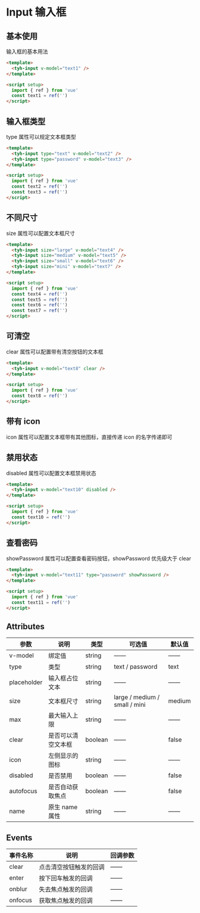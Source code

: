 # Input 输入框

## 基本使用

输入框的基本用法

```html
<template>
  <tyh-input v-model="text1" />
</template>

<script setup>
  import { ref } from 'vue'
  const text1 = ref('')
</script>
```

## 输入框类型

type 属性可以规定文本框类型

```html
<template>
  <tyh-input type="text" v-model="text2" />
  <tyh-input type="password" v-model="text3" />
</template>

<script setup>
  import { ref } from 'vue'
  const text2 = ref('')
  const text3 = ref('')
</script>
```

## 不同尺寸

size 属性可以配置文本框尺寸

```html
<template>
  <tyh-input size="large" v-model="text4" />
  <tyh-input size="medium" v-model="text5" />
  <tyh-input size="small" v-model="text6" />
  <tyh-input size="mini" v-model="text7" />
</template>

<script setup>
  import { ref } from 'vue'
  const text4 = ref('')
  const text5 = ref('')
  const text6 = ref('')
  const text7 = ref('')
</script>
```

## 可清空

clear 属性可以配置带有清空按钮的文本框

```html
<template>
  <tyh-input v-model="text8" clear />
</template>

<script setup>
  import { ref } from 'vue'
  const text8 = ref('')
</script>
```

## 带有 icon

icon 属性可以配置文本框带有其他图标，直接传递 icon 的名字传递即可

<template>
  <tyh-input v-model="text9" icon="tyh-ui-electronics" />
</template>

<script setup>
import { ref } from 'vue'
const text9 = ref('')
</script>

## 禁用状态

disabled 属性可以配置文本框禁用状态

```html
<template>
  <tyh-input v-model="text10" disabled />
</template>

<script setup>
  import { ref } from 'vue'
  const text10 = ref('')
</script>
```

## 查看密码

showPassword 属性可以配置查看密码按钮，showPassword 优先级大于 clear

```html
<template>
  <tyh-input v-model="text11" type="password" showPassword />
</template>

<script setup>
  import { ref } from 'vue'
  const text11 = ref('')
</script>
```

## Attributes

| 参数        | 说明               | 类型    | 可选值                        | 默认值 |
| ----------- | ------------------ | ------- | ----------------------------- | ------ |
| v-model     | 绑定值             | string  | ——                            | ——     |
| type        | 类型               | string  | text / password               | text   |
| placeholder | 输入框占位文本     | string  | ——                            | ——     |
| size        | 文本框尺寸         | string  | large / medium / small / mini | medium |
| max         | 最大输入上限       | string  | ——                            | ——     |
| clear       | 是否可以清空文本框 | boolean | ——                            | false  |
| icon        | 左侧显示的图标     | string  | ——                            | ——     |
| disabled    | 是否禁用           | boolean | ——                            | false  |
| autofocus   | 是否自动获取焦点   | boolean | ——                            | false  |
| name        | 原生 name 属性     | string  | ——                            | ——     |

## Events

| 事件名称 | 说明                   | 回调参数 |
| -------- | ---------------------- | -------- |
| clear    | 点击清空按钮触发的回调 | ——       |
| enter    | 按下回车触发的回调     | ——       |
| onblur   | 失去焦点触发的回调     | ——       |
| onfocus  | 获取焦点触发的回调     | ——       |
